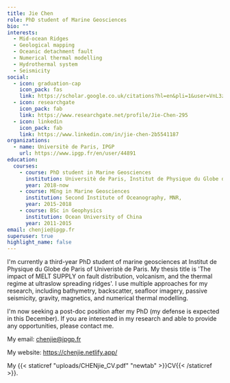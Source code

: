 ```yaml
---
title: Jie Chen
role: PhD student of Marine Geosciences
bio: ""
interests:
  - Mid-ocean Ridges
  - Geological mapping
  - Oceanic detachment fault
  - Numerical thermal modelling
  - Hydrothermal system
  - Seismicity
social:
  - icon: graduation-cap
    icon_pack: fas
    link: https://scholar.google.co.uk/citations?hl=en&pli=1&user=VnL3zvMAAAAJ
  - icon: researchgate
    icon_pack: fab
    link: https://www.researchgate.net/profile/Jie-Chen-295
  - icon: linkedin
    icon_pack: fab
    link: https://www.linkedin.com/in/jie-chen-2b5541187
organizations:
  - name: Universitè de Paris, IPGP
    url: https://www.ipgp.fr/en/user/44891
education:
  courses:
    - course: PhD student in Marine Geosciences
      institution: Universitè de Paris, Institut de Physique du Globe de Paris
      year: 2018-now
    - course: MEng in Marine Geosciences
      institution: Second Institute of Oceanography, MNR,
      year: 2015-2018
    - course: BSc in Geophysics
      institution: Ocean University of China
      year: 2011-2015
email: chenjie@ipgp.fr
superuser: true
highlight_name: false
---
```


I'm currently a third-year PhD student of marine geosciences at Institut de Physique du Globe de Paris of Univeristè de Paris. My thesis title is 'The impact of MELT SUPPLY on fault distribution, volcanism, and the thermal regime at ultraslow spreading ridges'. I use multiple approaches for my research, including bathymetry, backscatter, seafloor imagery, passive seismicity, gravity, magnetics, and numerical thermal modelling.

I'm now seeking a post-doc position after my PhD (my defense is expected in this December). If you are interested in my research and able to provide any opportunities, please contact me.

My email: chenjie@ipgp.fr

My website: https://chenjie.netlify.app/

My {{< staticref "uploads/CHENjie_CV.pdf" "newtab" >}}CV{{< /staticref >}}.
